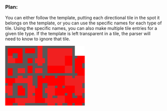 ### Plan:
You can either follow the template, putting each directional tile in the spot it belongs on the template, or you can use the specific names for each type of tile.
Using the specific names, you can also make multiple tile entries for a given tile type.
If the template is left transparent in a tile, the parser will need to know to ignore that tile.

![Autotile Template](../templates/template_autotile.png)
